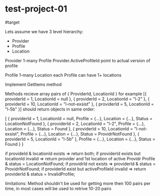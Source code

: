 # test-project-01

#target

Lets assume we have 3 level hierarchy:
- Provider
- Profile
- Location

Provider 1-many Profile
Provider.ActiveProfileId point to actual version of profile

Profile 1-many Location
each Profile can have 1+ locations

Implement GetItems method

Methods recieve array pairs of { ProviderId, LocationId }
for example [{ providerId = 1, LocationId = null }, { providerId = 2, LocationId = "l-2" }, { providerId = 10, LocationId = "l-not-exsist"  }, { providerId = 5, LocationId = "l-5b" }]
should return objects in same order:

[
    { providerId = 1, LocationId = null, Profile = {...}, Location = {...}, Status = LocationNotFound },
    { providerId = 2, LocationId = "l-2", Profile = {...}, Location = {...}, Status = Found },
    { providerId = 10, LocationId = "l-not-exsist", Profile = {...}, Location = {...}, Status = ProvidrNotFound  },
    { providerId = 5, LocationId = "l-5b" }, Profile = {...}, Location = {...}, Status = Found }
}

if provideId & locationId exists => return both;
if providerId exists but locationId invalid => return provider and 1st location of active Providr Profile & status = LocationNotFound;
if providrId not exists => providerId & status = ProvidrNotFound;
if providerId exist but activeProfileId invalid => return providerId & status = InvalidProfile;

limitations:
Method shouldn't be used for getting more then 100 pairs per time, in most cases will be used to retrive 10-20 pairs